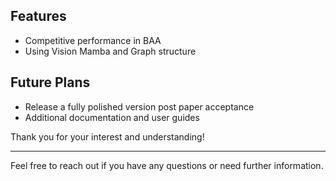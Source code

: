 ## Features

- Competitive performance in BAA
- Using Vision Mamba and Graph structure

## Future Plans

- Release a fully polished version post paper acceptance
- Additional documentation and user guides

Thank you for your interest and understanding!

---

Feel free to reach out if you have any questions or need further information.
